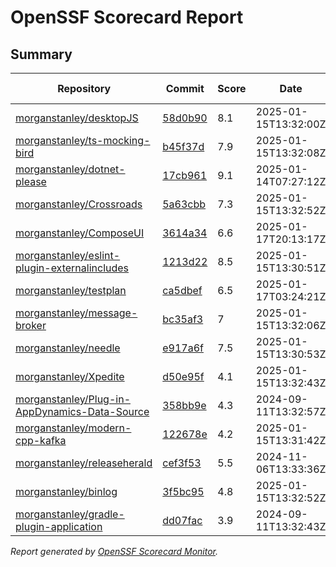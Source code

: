 # OpenSSF Scorecard Report

## Summary

| Repository | Commit | Score | Date | Score Delta | Report | StepSecurity |
| -- | -- | -- | -- | -- | -- | -- |
| [morganstanley/desktopJS](https://github.com/morganstanley/desktopJS) | [58d0b90](https://github.com/morganstanley/desktopJS/commit/58d0b9061d122aceced4905eaea6053c45abd692) | 8.1 | 2025-01-15T13:32:00Z | 0 / [Details](https://ossf.github.io/scorecard-visualizer/#/projects/github.com/morganstanley/desktopJS/compare/a55c38eaaa8f7e0b165366e41b776c7c4b392894/58d0b9061d122aceced4905eaea6053c45abd692) | [View](https://ossf.github.io/scorecard-visualizer/#/projects/github.com/morganstanley/desktopJS/commit/58d0b9061d122aceced4905eaea6053c45abd692) | [Fix it](https://app.stepsecurity.io/securerepo?repo=morganstanley/desktopJS) |
| [morganstanley/ts-mocking-bird](https://github.com/morganstanley/ts-mocking-bird) | [b45f37d](https://github.com/morganstanley/ts-mocking-bird/commit/b45f37df97ccced7980352c14b122cb73d372e33) | 7.9 | 2025-01-15T13:32:08Z | 0 / [Details](https://ossf.github.io/scorecard-visualizer/#/projects/github.com/morganstanley/ts-mocking-bird/compare/f0db479063beba2d02f3f5271c492bafef8cf129/b45f37df97ccced7980352c14b122cb73d372e33) | [View](https://ossf.github.io/scorecard-visualizer/#/projects/github.com/morganstanley/ts-mocking-bird/commit/b45f37df97ccced7980352c14b122cb73d372e33) | [Fix it](https://app.stepsecurity.io/securerepo?repo=morganstanley/ts-mocking-bird) |
| [morganstanley/dotnet-please](https://github.com/morganstanley/dotnet-please) | [17cb961](https://github.com/morganstanley/dotnet-please/commit/17cb961bfb33948d7c38f881bf78d4500371d7c6) | 9.1 | 2025-01-14T07:27:12Z | 0 / [Details](https://ossf.github.io/scorecard-visualizer/#/projects/github.com/morganstanley/dotnet-please/compare/9071ab5e05b448edb486944e4e00a58531e3ae4d/17cb961bfb33948d7c38f881bf78d4500371d7c6) | [View](https://ossf.github.io/scorecard-visualizer/#/projects/github.com/morganstanley/dotnet-please/commit/17cb961bfb33948d7c38f881bf78d4500371d7c6) | [Fix it](https://app.stepsecurity.io/securerepo?repo=morganstanley/dotnet-please) |
| [morganstanley/Crossroads](https://github.com/morganstanley/Crossroads) | [5a63cbb](https://github.com/morganstanley/Crossroads/commit/5a63cbb406deb076d6adc9ece6f797486c31afc6) | 7.3 | 2025-01-15T13:32:52Z | 0 / [Details](https://ossf.github.io/scorecard-visualizer/#/projects/github.com/morganstanley/Crossroads/compare/5a63cbb406deb076d6adc9ece6f797486c31afc6/5a63cbb406deb076d6adc9ece6f797486c31afc6) | [View](https://ossf.github.io/scorecard-visualizer/#/projects/github.com/morganstanley/Crossroads/commit/5a63cbb406deb076d6adc9ece6f797486c31afc6) | [Fix it](https://app.stepsecurity.io/securerepo?repo=morganstanley/Crossroads) |
| [morganstanley/ComposeUI](https://github.com/morganstanley/ComposeUI) | [3614a34](https://github.com/morganstanley/ComposeUI/commit/3614a34143fd8a4b748f1a7971566eb558214b41) | 6.6 | 2025-01-17T20:13:17Z | 0 / [Details](https://ossf.github.io/scorecard-visualizer/#/projects/github.com/morganstanley/ComposeUI/compare/1ea6b93c408b934ad491e0e245447056026e6e20/3614a34143fd8a4b748f1a7971566eb558214b41) | [View](https://ossf.github.io/scorecard-visualizer/#/projects/github.com/morganstanley/ComposeUI/commit/3614a34143fd8a4b748f1a7971566eb558214b41) | [Fix it](https://app.stepsecurity.io/securerepo?repo=morganstanley/ComposeUI) |
| [morganstanley/eslint-plugin-externalincludes](https://github.com/morganstanley/eslint-plugin-externalincludes) | [1213d22](https://github.com/morganstanley/eslint-plugin-externalincludes/commit/1213d22b1331ce070ee1334e062428c31fe72968) | 8.5 | 2025-01-15T13:30:51Z | 0 / [Details](https://ossf.github.io/scorecard-visualizer/#/projects/github.com/morganstanley/eslint-plugin-externalincludes/compare/9b3fe03ecc4157b949c489f90c253ffdb0216c56/1213d22b1331ce070ee1334e062428c31fe72968) | [View](https://ossf.github.io/scorecard-visualizer/#/projects/github.com/morganstanley/eslint-plugin-externalincludes/commit/1213d22b1331ce070ee1334e062428c31fe72968) | [Fix it](https://app.stepsecurity.io/securerepo?repo=morganstanley/eslint-plugin-externalincludes) |
| [morganstanley/testplan](https://github.com/morganstanley/testplan) | [ca5dbef](https://github.com/morganstanley/testplan/commit/ca5dbef01047cffcce3452ee8f16163f012bdb2f) | 6.5 | 2025-01-17T03:24:21Z | 0 / [Details](https://ossf.github.io/scorecard-visualizer/#/projects/github.com/morganstanley/testplan/compare/2800ccae25fbf4e4e900447ec2dbc957fcfa6747/ca5dbef01047cffcce3452ee8f16163f012bdb2f) | [View](https://ossf.github.io/scorecard-visualizer/#/projects/github.com/morganstanley/testplan/commit/ca5dbef01047cffcce3452ee8f16163f012bdb2f) | [Fix it](https://app.stepsecurity.io/securerepo?repo=morganstanley/testplan) |
| [morganstanley/message-broker](https://github.com/morganstanley/message-broker) | [bc35af3](https://github.com/morganstanley/message-broker/commit/bc35af3765418a140137f41783208a419613fbf2) | 7 | 2025-01-15T13:32:06Z | 0.2 / [Details](https://ossf.github.io/scorecard-visualizer/#/projects/github.com/morganstanley/message-broker/compare/25a30ad62bf5de397771b75722a222c9398a6c5b/bc35af3765418a140137f41783208a419613fbf2) | [View](https://ossf.github.io/scorecard-visualizer/#/projects/github.com/morganstanley/message-broker/commit/bc35af3765418a140137f41783208a419613fbf2) | [Fix it](https://app.stepsecurity.io/securerepo?repo=morganstanley/message-broker) |
| [morganstanley/needle](https://github.com/morganstanley/needle) | [e917a6f](https://github.com/morganstanley/needle/commit/e917a6f2da8365098c53e670693847b9827b1dc2) | 7.5 | 2025-01-15T13:30:53Z | 0 / [Details](https://ossf.github.io/scorecard-visualizer/#/projects/github.com/morganstanley/needle/compare/076a41867da69896983cd21361e33ef5e42c7fe9/e917a6f2da8365098c53e670693847b9827b1dc2) | [View](https://ossf.github.io/scorecard-visualizer/#/projects/github.com/morganstanley/needle/commit/e917a6f2da8365098c53e670693847b9827b1dc2) | [Fix it](https://app.stepsecurity.io/securerepo?repo=morganstanley/needle) |
| [morganstanley/Xpedite](https://github.com/morganstanley/Xpedite) | [d50e95f](https://github.com/morganstanley/Xpedite/commit/d50e95fe068f22774648eb08e6619f4649d1fc39) | 4.1 | 2025-01-15T13:32:43Z | 0 / [Details](https://ossf.github.io/scorecard-visualizer/#/projects/github.com/morganstanley/Xpedite/compare/d50e95fe068f22774648eb08e6619f4649d1fc39/d50e95fe068f22774648eb08e6619f4649d1fc39) | [View](https://ossf.github.io/scorecard-visualizer/#/projects/github.com/morganstanley/Xpedite/commit/d50e95fe068f22774648eb08e6619f4649d1fc39) | [Fix it](https://app.stepsecurity.io/securerepo?repo=morganstanley/Xpedite) |
| [morganstanley/Plug-in-AppDynamics-Data-Source](https://github.com/morganstanley/Plug-in-AppDynamics-Data-Source) | [358bb9e](https://github.com/morganstanley/Plug-in-AppDynamics-Data-Source/commit/358bb9ebe57ece961be43b43130789f15a48d5fe) | 4.3 | 2024-09-11T13:32:57Z | 0 / [Details](https://ossf.github.io/scorecard-visualizer/#/projects/github.com/morganstanley/Plug-in-AppDynamics-Data-Source/compare/358bb9ebe57ece961be43b43130789f15a48d5fe/358bb9ebe57ece961be43b43130789f15a48d5fe) | [View](https://ossf.github.io/scorecard-visualizer/#/projects/github.com/morganstanley/Plug-in-AppDynamics-Data-Source/commit/358bb9ebe57ece961be43b43130789f15a48d5fe) | [Fix it](https://app.stepsecurity.io/securerepo?repo=morganstanley/Plug-in-AppDynamics-Data-Source) |
| [morganstanley/modern-cpp-kafka](https://github.com/morganstanley/modern-cpp-kafka) | [122678e](https://github.com/morganstanley/modern-cpp-kafka/commit/122678e881de94721458fd948f38e65366b68689) | 4.2 | 2025-01-15T13:31:42Z | 0 / [Details](https://ossf.github.io/scorecard-visualizer/#/projects/github.com/morganstanley/modern-cpp-kafka/compare/122678e881de94721458fd948f38e65366b68689/122678e881de94721458fd948f38e65366b68689) | [View](https://ossf.github.io/scorecard-visualizer/#/projects/github.com/morganstanley/modern-cpp-kafka/commit/122678e881de94721458fd948f38e65366b68689) | [Fix it](https://app.stepsecurity.io/securerepo?repo=morganstanley/modern-cpp-kafka) |
| [morganstanley/releaseherald](https://github.com/morganstanley/releaseherald) | [cef3f53](https://github.com/morganstanley/releaseherald/commit/cef3f533b03f551ff0b68c7f9856f21008146d5d) | 5.5 | 2024-11-06T13:33:36Z | 0 / [Details](https://ossf.github.io/scorecard-visualizer/#/projects/github.com/morganstanley/releaseherald/compare/cef3f533b03f551ff0b68c7f9856f21008146d5d/cef3f533b03f551ff0b68c7f9856f21008146d5d) | [View](https://ossf.github.io/scorecard-visualizer/#/projects/github.com/morganstanley/releaseherald/commit/cef3f533b03f551ff0b68c7f9856f21008146d5d) | [Fix it](https://app.stepsecurity.io/securerepo?repo=morganstanley/releaseherald) |
| [morganstanley/binlog](https://github.com/morganstanley/binlog) | [3f5bc95](https://github.com/morganstanley/binlog/commit/3f5bc950d481d768505c3694243bdefaddfbd6b5) | 4.8 | 2025-01-15T13:32:52Z | 0 / [Details](https://ossf.github.io/scorecard-visualizer/#/projects/github.com/morganstanley/binlog/compare/3f5bc950d481d768505c3694243bdefaddfbd6b5/3f5bc950d481d768505c3694243bdefaddfbd6b5) | [View](https://ossf.github.io/scorecard-visualizer/#/projects/github.com/morganstanley/binlog/commit/3f5bc950d481d768505c3694243bdefaddfbd6b5) | [Fix it](https://app.stepsecurity.io/securerepo?repo=morganstanley/binlog) |
| [morganstanley/gradle-plugin-application](https://github.com/morganstanley/gradle-plugin-application) | [dd07fac](https://github.com/morganstanley/gradle-plugin-application/commit/dd07fac568c260bf17ad7ad0ac7bd9f1263e4ac1) | 3.9 | 2024-09-11T13:32:43Z | 0 / [Details](https://ossf.github.io/scorecard-visualizer/#/projects/github.com/morganstanley/gradle-plugin-application/compare/dd07fac568c260bf17ad7ad0ac7bd9f1263e4ac1/dd07fac568c260bf17ad7ad0ac7bd9f1263e4ac1) | [View](https://ossf.github.io/scorecard-visualizer/#/projects/github.com/morganstanley/gradle-plugin-application/commit/dd07fac568c260bf17ad7ad0ac7bd9f1263e4ac1) | [Fix it](https://app.stepsecurity.io/securerepo?repo=morganstanley/gradle-plugin-application) |

_Report generated by [OpenSSF Scorecard Monitor](https://github.com/ossf/scorecard-monitor)._
